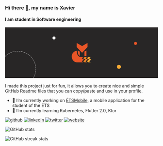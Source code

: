 ### Hi there 👋, my name is Xavier
#### I am student in Software engineering
![I am student in Software engineering](https://raw.githubusercontent.com/apomalyn/apomalyn/main/Twitter%20banner.png)

I made this project just for fun, it allows you to create nice and simple GitHub Readme files that you can copy/paste and use in your profile.

- 🔭 I’m currently working on [ÉTSMobile](https://github.com/ApplETS/Notre-Dame), a mobile application for the student of the ÉTS 
- 🌱 I’m currently learning Kubernetes, Flutter 2.0, Ktor 


[<img src='https://cdn.jsdelivr.net/npm/simple-icons@3.0.1/icons/github.svg' alt='github' height='40'>](https://github.com/apomalyn)  [<img src='https://cdn.jsdelivr.net/npm/simple-icons@3.0.1/icons/linkedin.svg' alt='linkedin' height='40'>](https://www.linkedin.com/in/xavierchretien/)  [<img src='https://cdn.jsdelivr.net/npm/simple-icons@3.0.1/icons/twitter.svg' alt='twitter' height='40'>](https://twitter.com/apomalyn)  [<img src='https://cdn.jsdelivr.net/npm/simple-icons@3.0.1/icons/icloud.svg' alt='website' height='40'>](xavierc.dev)  

![GitHub stats](https://github-readme-stats.vercel.app/api?username=apomalyn&show_icons=true)  

![GitHub streak stats](https://github-readme-streak-stats.herokuapp.com/?user=apomalyn)  

